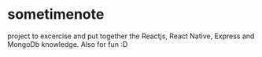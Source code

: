 # sometimenote
project to excercise and put together the Reactjs, React Native, Express and MongoDb knowledge. Also for fun :D
